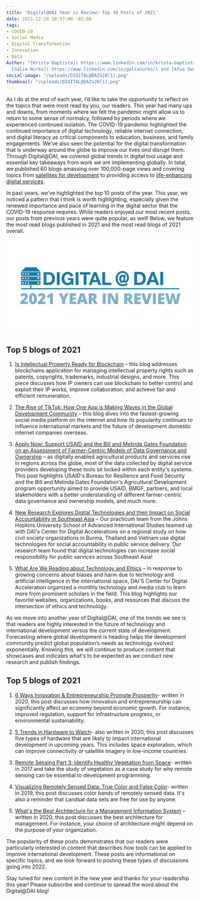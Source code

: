 ```yaml
---
title: 'Digital@DAI Year in Review: Top 10 Posts of 2021'
date: 2021-12-28 10:57:00 -05:00
tags:
- COVID-19
- Social Media
- Digital Transformation
- Innovation
- Data
Author: "[Krista Baptista]( https://www.linkedin.com/in/krista-baptista-2202aa/) and
  [Galia Nurko]( https://www.linkedin.com/in/galianurko/) and [Afua Owusu]( https://dai-global-digital.com/authors/afua-owusu/)"
social-image: "/uploads/DIGITAL@DAI%20(1).png"
thumbnail: "/uploads/DIGITAL@DAI%20(1).png"
---
```


As I do at the end of each year, I’d like to take the opportunity to reflect on the topics that were most read by you, our readers. This year had many ups and downs, from moments where we felt the pandemic might allow us to return to some sense of normalcy, followed by periods where we experienced continued isolation. The COVID-19 pandemic highlighted the continued importance of digital technology, reliable internet connection, and digital literacy as critical components to education, business, and family engagements. We’ve also seen the potential for the digital transformation that is underway around the globe to improve our lives *and* disrupt them. Through Digital@DAI, we covered global trends in digital tool usage and essential key takeaways from work we are implementing globally. In total, we published 60 blogs amassing over 100,000-page views and covering topics from [satellites for development](https://dai-global-digital.com/the-future-is-looking-up-satellites-for-development.html) to providing access to [life-enhancing digital services](https://dai-global-digital.com/meaningful-connectivity-providing-access-to-life-enhancing-digital-services.html?utm_source=daidotcom).

In past years, we’ve highlighted the top 10 posts of the year. This year, we noticed a pattern that I think is worth highlighting, especially given the renewed importance and pace of learning in the digital sector that the COVID-19 response requires. While readers enjoyed our most recent posts, our posts from previous years were quite popular, as well! Below, we feature the most read blogs published in 2021 and the most read blogs of 2021 overall.

![DIGITAL@DAI (1).png](/uploads/DIGITAL@DAI%20(1).png)

<!--more-->

## Top 5 blogs of 2021 

1. [Is Intellectual Property Ready for Blockchain](https://dai-global-digital.com/is-intellectual-property-ready-for-blockchain.html) – this blog addresses blockchains application for managing intellectual property rights such as patents, copyrights, trademarks, industrial designs, and more. This piece discusses how IP owners can use blockchain to better control and exploit their IP works, improve collaboration, and achieve fair and efficient remuneration.

2. [The Rise of TikTok: How One App is Making Waves in the Global Development Community](https://dai-global-digital.com/the-rise-of-tiktok-how-one-app-is-making-waves-in-the-global-development-community.html) – this blog dives into the fastest-growing social media platform on the internet and how its popularity continues to influence international markets and the future of development domestic internet companies overseas.

3. [Apply Now: Support USAID and the Bill and Melinda Gates Foundation on an Assessment of Farmer-Centric Models of Data Governance and Ownership](https://dai-global-digital.com/apply-now-to-support-usaid-and-the-bill-and-melinda-gates-foundation-on-an-assessment-on-farmer-centric-models-of-data-governance-and-ownership.html) – as digitally enabled agricultural products and services rise in regions across the globe, most of the data collected by digital service providers developing these tools sit locked within each entity's systems. This post highlights USAID's Bureau for Resilience and Food Security and the Bill and Melinda Gates Foundation's Agricultural Development program opportunity aimed to provide USAID, BMGF, partners, and local stakeholders with a better understanding of different farmer-centric data governance and ownership models, and much more.

4. [New Research Explores Digital Technologies and their Impact on Social Accountability in Southeast Asia](https://dai-global-digital.com/idev-practicum-2021-exploring-digital-technologies-and-their-impact-on-social-accountability-in-southeast-asia.html) – Our practicum team from the Johns Hopkins University School of Advanced International Studies teamed up with DAI's Center for Digital Accelerations on a regional study on how civil society organizations in Burma, Thailand and Vietnam use digital technologies for social accountability in public service delivery. Our research team found that digital technologies can increase social responsibility for public services across Southeast Asia!

5. [What Are We Reading about Technology and Ethics](https://dai-global-digital.com/what-are-we-reading-about-technology-and-ethics.html) – In response to growing concerns about biases and harm due to technology and artificial intelligence in the international space, DAI'S Center for Digital Acceleration organized a monthly technology and media club to learn more from prominent scholars in the field. This blog highlights our favorite websites, organizations, books, and resources that discuss the intersection of ethics and technology.

As we move into another year of Digital@DAI, one of the trends we see is that readers are highly interested in the future of technology and international development versus the current state of development. Forecasting where global development is heading helps the development community predict global population’s needs as technology evolved exponentially. Knowing this, we will continue to produce content that showcases and indicates what's to be expected as we conduct new research and publish findings.

## Top 5 blogs of 2021 

1. [6 Ways Innovation & Entrepreneurship Promote Prosperity](https://dai-global-digital.com/6-ways-innovation-and-entrepreneurship-promote-prosperity.html)- written in 2020, this post discusses how innovation and entrepreneurship can significantly affect an economy beyond economic growth. For instance, improved regulation, support for infrastructure progress, or environmental sustainability.

2. [5 Trends in Hardware to Watch](https://dai-global-digital.com/five-trends-in-hardware-to-watch.html)- also written in 2020, this post discusses five types of hardware that are likely to impact international development in upcoming years. This includes space exploration, which can improve connectivity or satellite imagery in low-income countries.

3. [Remote Sensing Part 3: Identify Healthy Vegetation from Space](https://dai-global-digital.com/lush-green-remote-sensing.html)- written in 2017 and take the study of vegetation as a case study for why remote sensing can be essential to development programming.

4. [Visualizing Remotely Sensed Data: True Color and False Color](https://dai-global-digital.com/visualizing-remotely-sensed-data-true-color-and-false-color.html)- written in 2019, this post discusses color bands of remotely sensed data. It's also a reminder that Landsat data sets are free for use by anyone.

5. [What's the Best Architecture for a Management Information System](https://dai-global-digital.com/the-back-end-of-management-information-systems.html) – written in 2020, this post discusses the best architecture for management. For instance, your choice of architecture might depend on the purpose of your organization.

The popularity of these posts demonstrates that our readers were particularly interested in content that describes how tools can be applied to improve international development. These posts are informational on specific topics, and we look forward to posting these types of discussions going into 2022.

Stay tuned for new content in the new year and thanks for your readership this year! Please subscribe and continue to spread the word about the Digital@DAI blog!